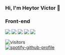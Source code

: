 ### Hi, I'm Heytor Víctor 👋
<h3>Front-end</h3>
<p>
  <img src="https://img.shields.io/badge/HTML5%20-%23E34F26.svg?&style=flat-square&logo=html5&logoColor=white"/>
  <img src="https://img.shields.io/badge/CSS3%20-%231572B6.svg?&style=flat-square&logo=css3&logoColor=white"/>
  <img src="https://img.shields.io/badge/JavaScript%20-%23323330.svg?&style=flat-square&logo=javascript&logoColor=%23F7DF1E"/>
  <img src="https://img.shields.io/badge/TypeScript%20-%23007ACC.svg?&style=flat-square&logo=typescript&logoColor=white"/>
  <img src="https://img.shields.io/badge/Angular%20-%23DD0031.svg?&style=flat-square&logo=angular&logoColor=white"/>
</p>
<!-- 
- 🔭 I’m currently working on ...
- 🌱 I’m currently learning ...
- 👯 I’m looking to collaborate on ...
- 🤔 I’m looking for help with ...
- 💬 Ask me about ...
- 📫 How to reach me: ...
- 😄 Pronouns: ...
- ⚡ Fun fact: ...
-->

![visitors](https://visitor-badge.glitch.me/badge?page_id=heytorvas.visitor-badge)
<br/>
[![spotify-github-profile](https://spotify-github-profile.vercel.app/api/view?uid=heytor_victor&cover_image=true&theme=default)](https://spotify-github-profile.vercel.app/api/view?uid=heytor_victor&redirect=true)

